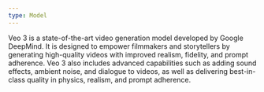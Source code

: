```yaml
---
type: Model
---
```


Veo 3 is a state-of-the-art video generation model developed by Google DeepMind. It is designed to empower filmmakers and storytellers by generating high-quality videos with improved realism, fidelity, and prompt adherence. Veo 3 also includes advanced capabilities such as adding sound effects, ambient noise, and dialogue to videos, as well as delivering best-in-class quality in physics, realism, and prompt adherence.